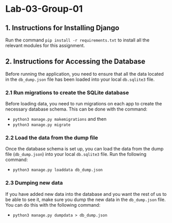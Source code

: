 # Lab-03-Group-01

## 1. Instructions for Installing Django
Run the command `pip install -r requirements.txt` to install all the relevant modules for this assignment.

## 2. Instructions for Accessing the Database
Before running the application, you need to ensure that all the data located in the `db_dump.json` file has been loaded into your local `db.sqlite3` file.

### 2.1 Run migrations to create the SQLite database
 Before loading data, you need to run migrations on each app to create the necessary database schema. This can be done with the command: 
 * `python3 manage.py makemigrations` and then 
 * `python3 manage.py migrate`

### 2.2 Load the data from the dump file
Once the database schema is set up, you can load the data from the dump file (`db_dump.json`) into your local `db.sqlite3` file. Run the following command: 
* `python3 manage.py loaddata db_dump.json`

### 2.3 Dumping new data
If you have added new data into the database and you want the rest of us to be able to see it, make sure you dump the new data in the `db_dump.json` file. You can do this with the following command:
* `python3 manage.py dumpdata > db_dump.json`